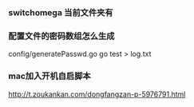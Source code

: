 
### switchomega 当前文件夹有

### 配置文件的密码数组怎么生成
config/generatePasswd.go 
go test > log.txt

### mac加入开机自启脚本
http://t.zoukankan.com/dongfangzan-p-5976791.html
